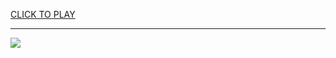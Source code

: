 
<a href="https://premium76.site?title=college_football_unblocked_games&ref=13M">CLICK TO PLAY</a></h3>
<hr>

<a href="https://premium76.site?title=college_football_unblocked_games&ref=13M"><img src="https://clearcache.store/games.png"></a>


